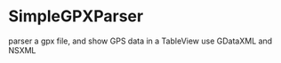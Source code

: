 SimpleGPXParser
===============

parser a gpx file, and show GPS data in a TableView
use GDataXML and NSXML
